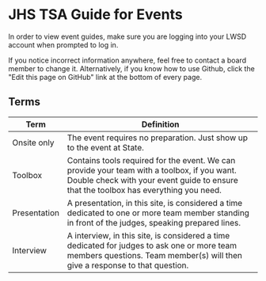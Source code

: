 # JHS TSA Guide for Events

In order to view event guides, make sure you are logging into your LWSD account when prompted to log in.

If you notice incorrect information anywhere, feel free to contact a board member to change it. Alternatively, if you know how to use Github, click the "Edit this page on GitHub" link at the bottom of every page.

## Terms

| Term         | Definition                                                                                                                                                                          |
| ------------ | ----------------------------------------------------------------------------------------------------------------------------------------------------------------------------------- |
| Onsite only  | The event requires no preparation. Just show up to the event at State.                                                                                                              |
| Toolbox      | Contains tools required for the event. We can provide your team with a toolbox, if you want. Double check with your event guide to ensure that the toolbox has everything you need. |
| Presentation | A presentation, in this site, is considered a time dedicated to one or more team member standing in front of the judges, speaking prepared lines.                                   |
| Interview    | A interview, in this site, is considered a time dedicated for judges to ask one or more team members questions. Team member(s) will then give a response to that question.          |
